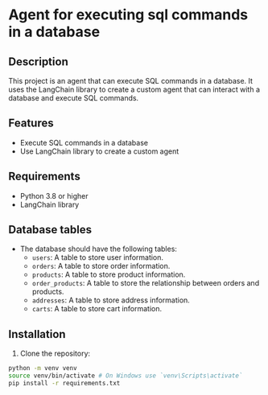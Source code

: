 <!-- Write a good readme to describe my project -->

# Agent for executing sql commands in a database

## Description

This project is an agent that can execute SQL commands in a database. It uses the LangChain library to create a custom agent that can interact with a database and execute SQL commands.

## Features

- Execute SQL commands in a database
- Use LangChain library to create a custom agent

## Requirements

- Python 3.8 or higher
- LangChain library

## Database tables

- The database should have the following tables:
  - `users`: A table to store user information.
  - `orders`: A table to store order information.
  - `products`: A table to store product information.
  - `order_products`: A table to store the relationship between orders and products.
  - `addresses`: A table to store address information.
  - `carts`: A table to store cart information.

## Installation

1. Clone the repository:

```bash
python -m venv venv
source venv/bin/activate # On Windows use `venv\Scripts\activate`
pip install -r requirements.txt
```
